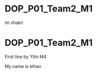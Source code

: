 # DOP\_P01\_Team2\_M1

im shakir

# DOP\_P01\_Team2\_M1

First line by Yilin M4







My name is ethan

